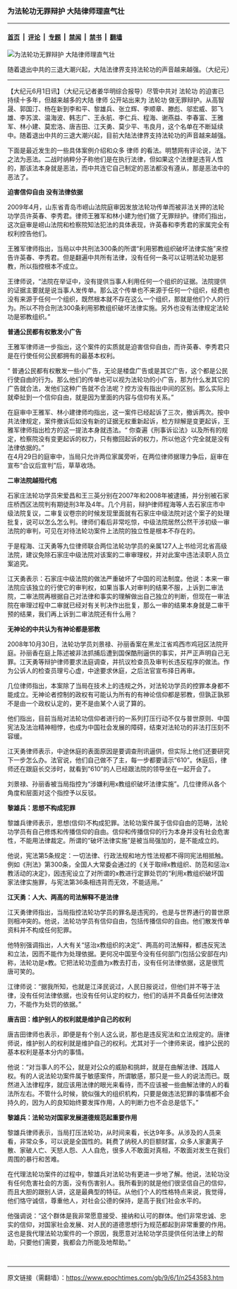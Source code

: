 ### 为法轮功无罪辩护  大陆律师理直气壮

---

#### [首页](../../../..?n2543583) &nbsp;|&nbsp; [评论](../../../../../epoch-comment?n2543583) &nbsp;|&nbsp; [专题](../../../../../epoch-special?n2543583) &nbsp;|&nbsp; [禁闻](../../../../../epoch-news?n2543583) &nbsp;|&nbsp; [禁书](../../../../../books?n2543583) &nbsp;|&nbsp; [翻墙](https://github.com/gfw-breaker/nogfw/blob/master/README.md?n2543583)


<div><img alt="为法轮功无罪辩护  大陆律师理直气壮" class="attachment-djy_600_400 size-djy_600_400 wp-post-image" src="https://i.epochtimes.com/assets/uploads/2009/06/905311134501667-600x400.jpg"/>
<div class="caption">
 <p>
  随着退出中共的三退大潮兴起，大陆法律界支持法轮功的声音越来越强。（大纪元）
 </p>
</div></div><hr/><div class="post_content" id="artbody" itemprop="articleBody">
 <!-- article content begin -->
 <p>
  【大纪元6月1日讯】（大纪元记者姜华明综合报导）尽管中共对
  <ok href="https://www.epochtimes.com/gb/tag/%E6%B3%95%E8%BD%AE%E5%8A%9F.html">
   法轮功
  </ok>
  的迫害已持续十多年，但越来越多的大陆
  <ok href="https://www.epochtimes.com/gb/tag/%E5%BE%8B%E5%B8%88.html">
   律师
  </ok>
  公开站出来为
  <ok href="https://www.epochtimes.com/gb/tag/%E6%B3%95%E8%BD%AE%E5%8A%9F.html">
   法轮功
  </ok>
  做无罪辩护。从高智晟、郭国汀、杨在新到李和平、黎雄兵、张立辉、李顺章、滕彪、邬宏威、郭飞雄、李苏滨、温海波、韩志广、王永航、李仁兵、程海、谢燕益、李春富、王雅军、林小建、莫宏洛、唐吉田、江天勇、莫少平、韦良月，这个名单在不断延续中。随着退出中共的三退大潮兴起，目前大陆法律界支持法轮功的声音越来越强。
 </p>
 <p>
  下面是最近发生的一些具体案例介绍和众多
  <ok href="https://www.epochtimes.com/gb/tag/%E5%BE%8B%E5%B8%88.html">
   律师
  </ok>
  的看法。明慧网有评论说，法下之法为恶法。二战时纳粹分子称他们是在执行法律，但如果这个法律是违背人性的，那该法本身就是恶法，而中共连它自己制定的恶法都没有遵从，那是恶法中的恶法了。
 </p>
 <p>
  <b>
   迫害信仰自由  没有法律依据
  </b>
 </p>
 <p>
  2009年4月，山东省青岛市崂山法院庭审因发放法轮功传单而被非法关押的法轮功学员许英春、李秀君。律师王雅军和林小建为他们做了无罪辩护。律师们指出，这次庭审是崂山法院和检察院知法犯法的具体表现，许英春和李秀君的家属完全有权利控告他们。
 </p>
 <p>
  王雅军律师指出，当局以中共刑法300条的所谓“利用邪教组织破坏法律实施”来控告许英春、李秀君。但是翻遍中共所有法律，没有任何一条可以证明法轮功是邪教，所以指控根本不成立。
 </p>
 <p>
  王律师说，“法院在举证中，没有提供当事人利用任何一个组织的证据。法院提供的证据主要就是说当事人发传单。那么这个传单也不来源于任何一个组织，经费也没有来源于任何一个组织，既然根本就不存在这么一个组织，那就是他们个人的行为。所以不符合刑法300条利用邪教组织破坏法律实施。另外也没有法律规定法轮功是邪教组织。”
 </p>
 <p>
  <b>
   普通公民都有权散发小广告
  </b>
 </p>
 <p>
  王雅军律师进一步指出，这个案件的实质就是迫害信仰自由，而许英春、李秀君只是在行使任何公民都拥有的最基本权利。
 </p>
 <p>
  “ 普通公民都有权散发一些小广告，无论是楼盘广告或是其它广告，这个都是公民行使自由的行为。那么他们的传单也可以视为法轮功的小广告，那为什么发其它的广告就合法，发他们这种广告就不合法呢？控方没有指出中间的区别。那么实际上就牵扯到一个信仰自由，就是因为里面的内容与信仰有关系。”
 </p>
 <p>
  在庭审中王雅军、林小建律师均指出，这一案件已经起诉了三次，撤诉两次。按中共法律规定，案件撤诉后如没有新的证据无权重新起诉，检方辩解是变更起诉，王雅军律师指出检方的这一提法本身就违法。“ 你查遍《刑事诉讼法》以及所有的规定，检察院没有变更起诉的权力，只有撤回起诉的权力，所以他这个完全就是没有法律依据的。”
  <br/>
  在4月29日的庭审中，当局只允许两位家属旁听，在两位律师据理力争后，庭审在宣布“合议后宣判”后，草草收场。
 </p>
 <p>
  <b>
   二审法院越殂代疱
  </b>
 </p>
 <p>
  石家庄法轮功学员宋爱昌和王三英分别在2007年和2008年被逮捕，并分别被石家庄桥西区法院判有期徒刑3年及4年。几个月前，辩护律师程海等人去石家庄市中级法院复议，二审复议卷宗的时候发现里面就有石家庄中级法院对这个案子的处理批复，说可以怎么怎么判。律师们看后非常吃惊，中级法院居然公然干涉初级一审法院的审判，可见在对待法轮功案件上法院的独立性是根本不存在的。
 </p>
 <p>
  于是程海、江天勇等九位律师联合两位法轮功学员的亲属127人上书给河北省高级法院，建议免除石家庄中级法院对该案的二审审理权，并对此案中违法渎职人员立案追究。
 </p>
 <p>
  江天勇表示：石家庄中级法院的做法严重破坏了中国的司法制度。他说：本来一审法院应该独立的行使它的审判权，如果当事人对审判的结果不服，上诉到二审法院，二审法院再根据自己对法律和事实的理解做出自己独立的判断，但现在一审法院在审理过程中二审就已经对有关判决作出批复，那么一审的结果本身就是二审干预的结果，我们再上诉到二审法院还有什么用？
 </p>
 <p>
  <b>
   无神论的中共认为有神论都是邪教
  </b>
 </p>
 <p>
  2008年10月30日，法轮功学员刘景禄、孙丽香案在黑龙江省鸡西市鸡冠区法院开庭。孙丽香在庭上陈述被非法抓捕后遭到国保酷刑逼供的事实，并严正声明自己无罪。江天勇等辩护律师要求法庭调查，并抗议检查员及审判长违反程序的做法。作为公诉人的检查员理亏心虚，中途要求休庭，之后法官宣布择日再审。
 </p>
 <p>
  几位律师指出，本案除了当局在技术上的违规之外，对法轮功学员的控罪本身都不能成立。无神论者控制的政权有可能认为所有的有神论信仰都是邪教，但孰正孰邪不是由一个政权认定的，更不是由某个人说了算的。
 </p>
 <p>
  他们指出，目前当局对法轮功信仰者进行的一系列打压行动不仅与普世原则、中国宪法及法治精神相悖，也成为中国社会发展的障碍，结束对法轮功的非法打压刻不容缓。
 </p>
 <p>
  江天勇律师表示，中途休庭的表面原因是要调查刑讯逼供，但实际上他们还要研究下一步怎么办。法官说，他们自己做不了主，每一步都要请示“610”。休庭后，律师还在跟庭长交涉时，就看到“610”的人已经跟法院的领导坐在一起开会了。
 </p>
 <p>
  刘景禄、孙丽香被当局指控为“涉嫌利用x教组织破坏法律实施”。几位律师从各个角度和层面对这个指控予以反驳。
 </p>
 <p>
  <b>
   黎雄兵：思想不构成犯罪
  </b>
 </p>
 <p>
  黎雄兵律师表示，思想(信仰)不构成犯罪。法轮功案件属于信仰自由的范畴，法轮功学员有自己修炼和传播信仰的自由。信仰和传播信仰的行为本身并没有社会危害性，不能用法律裁定。所谓的“破坏法律实施”是被当局强加的，是不能成立的。
 </p>
 <p>
  他说，宪法第5条规定：一切法律、行政法规和地方性法规都不得同宪法相抵触。例如《刑法》第300条，全国人大常委会通过的《关于取缔x教组织、防范和惩治x教活动的决定》，因违宪设立了对所谓的x教进行定罪处罚的“利用x教组织破坏国家法律实施罪，与宪法第36条相违背而无效，不能适用。”
 </p>
 <p>
  <b>
   江天勇：人大、两高的司法解释不是法律
  </b>
 </p>
 <p>
  江天勇律师指出，当局指控法轮功学员的罪名是违宪的，也是与世界通行的普世原则相冲突的。他说，法轮功学员有信仰自由，包括传播信仰的自由。他们散发传单资料并不构成任何犯罪。
 </p>
 <p>
  他特别强调指出，人大有关“惩治x教组织的决定”、两高的司法解释，都违反宪法和立法，因而不能作为处理依据。更何况中国至今没有任何部门(包括公安部在内)称，法轮功是x教。它把法轮功歪曲为x教去打击，没有任何法律依据，这是很荒唐可笑的。
 </p>
 <p>
  江律师说：“据我所知，也就是江泽民说过，人民日报说过，但他们并不等于法律，没有任何法律依据，也没有任何认定的权力，他们的话并不具备任何法律效力，不能作为处罚的依据。”
 </p>
 <p>
  <b>
   唐吉田：维护别人的权利就是维护自己的权利
  </b>
 </p>
 <p>
  唐吉田律师也表示，即便是有个别人这么说，那也是违反宪法和立法规定的。唐律师说，维护别人的权利就是维护自己的权利。尤其对于一个律师来说，维护公民的基本权利是基本分内的事情。
 </p>
 <p>
  他说：“对当事人的不公，就是对公众的威胁和挑衅，就是在曲解法律、践踏人权。有的人说法轮功案件属于敏感案件，所谓敏感，那只是一些人的说法而已。既然进入法律程序，就应该用法律的眼光来看待，而不应该被一些曲解法律的人的看法所左右。不管什么时候，貌似强大的组织机构，只要是做违法犯罪的事情都不会持久的，因为人的良知始终要发挥作用，人的判断力也不会总是低下。”
 </p>
 <p>
  <b>
   黎雄兵：法轮功对国家发展道德规范起重要作用
  </b>
 </p>
 <p>
  黎雄兵律师表示，当局打压法轮功，从时间来看，长达9年多。从涉及的人员来看，非常众多，可以说是全国性的。耗费了纳税人的巨额财富，众多人家妻离子散、家破人亡、天怒人怨、人人自危，很多人不敢面对真相，不敢面对发生在我们周围的暴行和苦难。
 </p>
 <p>
  在代理法轮功案件的过程中，黎雄兵对法轮功有更进一步地了解。他说，法轮功没有任何危害社会的方面，没有伤害别人。我所看到的就是他们很坚信自己的信仰，而且大胆的跟别人讲，这是最典型的特征。从他们个人的性格特点来说，我觉得，他们恪守诚信，尊重他人，对社会公德的保持，是高于我们社会水平的。
 </p>
 <p>
  他强调说：“这个群体是我非常愿意接受、接纳和认可的群体。他们非常忠诚、忠实的信仰，对国家社会发展、对人民的道德思想行为规范都起到非常重要的作用。这也是我代理法轮功案件的一个原因，我愿意对法轮功学员提供任何法律上的帮助，只要他们需要，我都会力所能及地帮助。”
 </p>
 <p>
  <font color="#ffffff">
   (http://www.dajiyuan.com)
  </font>
 </p>
 <!-- article content end -->
 <div id="below_article_ad">
 </div>
</div>


---

原文链接（需翻墙）：https://www.epochtimes.com/gb/9/6/1/n2543583.htm